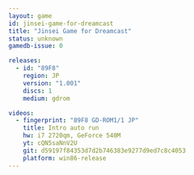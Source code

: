 ```yaml
---
layout: game
id: jinsei-game-for-dreamcast
title: "Jinsei Game for Dreamcast"
status: unknown
gamedb-issue: 0

releases:
  - id: "89F8"
    region: JP
    version: "1.001"
    discs: 1
    medium: gdrom

videos:
  - fingerprint: "89F8 GD-ROM1/1 JP"
    title: Intro auto run
    hw: i7 2720qm, GeForce 540M
    yt: cQN5saNnV2U
    git: d59197f84353d7d2b746383e9277d9ed7c8c4053
    platform: win86-release
---
```

